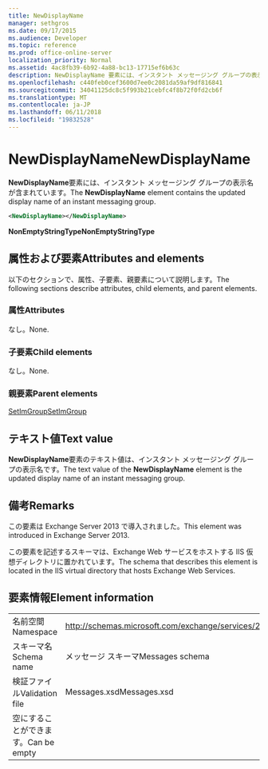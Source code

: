 ```yaml
---
title: NewDisplayName
manager: sethgros
ms.date: 09/17/2015
ms.audience: Developer
ms.topic: reference
ms.prod: office-online-server
localization_priority: Normal
ms.assetid: 4ac8fb39-6b92-4a88-bc13-17715ef6b63c
description: NewDisplayName 要素には、インスタント メッセージング グループの表示名が含まれています。
ms.openlocfilehash: c440feb0cef3600d7ee0c2081da59af9df816841
ms.sourcegitcommit: 34041125dc8c5f993b21cebfc4f8b72f0fd2cb6f
ms.translationtype: MT
ms.contentlocale: ja-JP
ms.lasthandoff: 06/11/2018
ms.locfileid: "19832528"
---
```

# <a name="newdisplayname"></a><span data-ttu-id="d4394-103">NewDisplayName</span><span class="sxs-lookup"><span data-stu-id="d4394-103">NewDisplayName</span></span>

<span data-ttu-id="d4394-104">**NewDisplayName**要素には、インスタント メッセージング グループの表示名が含まれています。</span><span class="sxs-lookup"><span data-stu-id="d4394-104">The **NewDisplayName** element contains the updated display name of an instant messaging group.</span></span> 
  
```XML
<NewDisplayName></NewDisplayName>
```

 <span data-ttu-id="d4394-105">**NonEmptyStringType**</span><span class="sxs-lookup"><span data-stu-id="d4394-105">**NonEmptyStringType**</span></span>
## <a name="attributes-and-elements"></a><span data-ttu-id="d4394-106">属性および要素</span><span class="sxs-lookup"><span data-stu-id="d4394-106">Attributes and elements</span></span>

<span data-ttu-id="d4394-107">以下のセクションで、属性、子要素、親要素について説明します。</span><span class="sxs-lookup"><span data-stu-id="d4394-107">The following sections describe attributes, child elements, and parent elements.</span></span>
  
### <a name="attributes"></a><span data-ttu-id="d4394-108">属性</span><span class="sxs-lookup"><span data-stu-id="d4394-108">Attributes</span></span>

<span data-ttu-id="d4394-109">なし。</span><span class="sxs-lookup"><span data-stu-id="d4394-109">None.</span></span>
  
### <a name="child-elements"></a><span data-ttu-id="d4394-110">子要素</span><span class="sxs-lookup"><span data-stu-id="d4394-110">Child elements</span></span>

<span data-ttu-id="d4394-111">なし。</span><span class="sxs-lookup"><span data-stu-id="d4394-111">None.</span></span>
  
### <a name="parent-elements"></a><span data-ttu-id="d4394-112">親要素</span><span class="sxs-lookup"><span data-stu-id="d4394-112">Parent elements</span></span>

[<span data-ttu-id="d4394-113">SetImGroup</span><span class="sxs-lookup"><span data-stu-id="d4394-113">SetImGroup</span></span>](setimgroup.md)
  
## <a name="text-value"></a><span data-ttu-id="d4394-114">テキスト値</span><span class="sxs-lookup"><span data-stu-id="d4394-114">Text value</span></span>

<span data-ttu-id="d4394-115">**NewDisplayName**要素のテキスト値は、インスタント メッセージング グループの表示名です。</span><span class="sxs-lookup"><span data-stu-id="d4394-115">The text value of the **NewDisplayName** element is the updated display name of an instant messaging group.</span></span> 
  
## <a name="remarks"></a><span data-ttu-id="d4394-116">備考</span><span class="sxs-lookup"><span data-stu-id="d4394-116">Remarks</span></span>

<span data-ttu-id="d4394-117">この要素は Exchange Server 2013 で導入されました。</span><span class="sxs-lookup"><span data-stu-id="d4394-117">This element was introduced in Exchange Server 2013.</span></span>
  
<span data-ttu-id="d4394-118">この要素を記述するスキーマは、Exchange Web サービスをホストする IIS 仮想ディレクトリに置かれています。</span><span class="sxs-lookup"><span data-stu-id="d4394-118">The schema that describes this element is located in the IIS virtual directory that hosts Exchange Web Services.</span></span>
  
## <a name="element-information"></a><span data-ttu-id="d4394-119">要素情報</span><span class="sxs-lookup"><span data-stu-id="d4394-119">Element information</span></span>

|||
|:-----|:-----|
|<span data-ttu-id="d4394-120">名前空間</span><span class="sxs-lookup"><span data-stu-id="d4394-120">Namespace</span></span>  <br/> |http://schemas.microsoft.com/exchange/services/2006/messages  <br/> |
|<span data-ttu-id="d4394-121">スキーマ名</span><span class="sxs-lookup"><span data-stu-id="d4394-121">Schema name</span></span>  <br/> |<span data-ttu-id="d4394-122">メッセージ スキーマ</span><span class="sxs-lookup"><span data-stu-id="d4394-122">Messages schema</span></span>  <br/> |
|<span data-ttu-id="d4394-123">検証ファイル</span><span class="sxs-lookup"><span data-stu-id="d4394-123">Validation file</span></span>  <br/> |<span data-ttu-id="d4394-124">Messages.xsd</span><span class="sxs-lookup"><span data-stu-id="d4394-124">Messages.xsd</span></span>  <br/> |
|<span data-ttu-id="d4394-125">空にすることができます。</span><span class="sxs-lookup"><span data-stu-id="d4394-125">Can be empty</span></span>  <br/> ||
   


